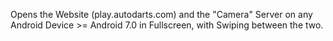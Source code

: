 Opens the Website (play.autodarts.com) and the "Camera" Server on any Android Device >= Android 7.0 in Fullscreen, with Swiping between the two.
